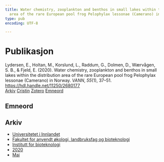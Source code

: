 ```yaml
---
title: Water chemistry, zooplankton and benthos in small lakes within the distribution
  area of the rare European pool frog Pelophylax lessonae (Camerano) in Norway
type: pub
encoding: UTF-8

---
```

<h1>Publikasjon</h1>
<article id="csl-bib-container-QULCIFFP" class="csl-bib-container">
  <div class="csl-bib-body"> <div class="csl-entry">Lydersen, E., Holtan, M., Korslund, L., Raddum, G., Dolmen, D., Wærvågen, S. B., &#38; Fjeld, E. (2020). Water chemistry, zooplankton and benthos in small lakes within the distribution area of the rare European pool frog Pelophylax lessonae (Camerano) in Norway. <i>VANN</i>, <i>55</i>(1), 37–51. <a href="https://hdl.handle.net/11250/2680177">https://hdl.handle.net/11250/2680177</a></div> </div>
  <div class="csl-bib-buttons">
    <a href="#taxonomy-article-QULCIFFP" alt="archive" class="csl-bib-button">Arkiv</a>
    <a href="https://app.cristin.no/results/show.jsf?id=1810414" alt="Cristin" class="csl-bib-button">Cristin</a>
    <a href="http://zotero.org/groups/5881554/items/QULCIFFP" alt="Zotero" class="csl-bib-button">Zotero</a>
    <a href="#keywords-article-QULCIFFP" alt="keywords" class="csl-bib-button">Emneord</a>
  </div>
  <div id="csl-bib-meta-container-QULCIFFP"></div>
</article>
<div id="csl-bib-meta-QULCIFFP" class="csl-bib-meta">
  <article id="keywords-article-QULCIFFP" class="keywords-article">
    <h1>Emneord</h1>
    
  </article>
  <article id="taxonomy-article-QULCIFFP" class="taxonomy-article">
    <h1>Arkiv</h1>
    <ul>
      <li>
        <a href="/nn/archive/?key=3DCRN523">Universitetet i Innlandet</a>
      </li>
      <li>
        <a href="/nn/archive/?key=T77LXH6D">Fakultet for anvendt økologi, landbruksfag og bioteknologi</a>
      </li>
      <li>
        <a href="/nn/archive/?key=VL6KDQ85">Institutt for bioteknologi</a>
      </li>
      <li>
        <a href="/nn/archive/?key=NZE26J5M">2020</a>
      </li>
      <li>
        <a href="/nn/archive/?key=G6QJTYUL">Mai</a>
      </li>
    </ul>
  </article>
</div>
